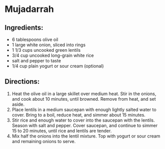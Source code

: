 # Mujadarrah

## Ingredients:

   * 6 tablespoons olive oil
   * 1 large white onion, sliced into rings
   * 1 1/3 cups uncooked green lentils
   * 3/4 cup uncooked long-grain white rice
   * salt and pepper to taste
   * 1/4 cup plain yogurt or sour cream (optional)

## Directions:

   1. Heat the olive oil in a large skillet over medium heat. Stir in the onions, and cook about 10 minutes, until browned. Remove from heat, and set aside.
   2. Place lentils in a medium saucepan with enough lightly salted water to cover. Bring to a boil, reduce heat, and simmer about 15 minutes.
   3. Stir rice and enough water to cover into the saucepan with the lentils. Season with salt and pepper. Cover saucepan, and continue to simmer 15 to 20 minutes, until rice and lentils are tender.
   4. Mix half the onions into the lentil mixture. Top with yogurt or sour cream and remaining onions to serve.

